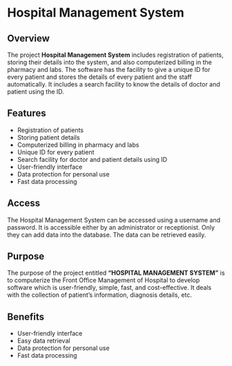 # Hospital Management System

## Overview
The project **Hospital Management System** includes registration of patients, storing their details into the system, and also computerized billing in the pharmacy and labs. The software has the facility to give a unique ID for every patient and stores the details of every patient and the staff automatically. It includes a search facility to know the details of doctor and patient using the ID.

## Features
- Registration of patients
- Storing patient details
- Computerized billing in pharmacy and labs
- Unique ID for every patient
- Search facility for doctor and patient details using ID
- User-friendly interface
- Data protection for personal use
- Fast data processing

## Access
The Hospital Management System can be accessed using a username and password. It is accessible either by an administrator or receptionist. Only they can add data into the database. The data can be retrieved easily.

## Purpose
The purpose of the project entitled **“HOSPITAL MANAGEMENT SYSTEM”** is to computerize the Front Office Management of Hospital to develop software which is user-friendly, simple, fast, and cost-effective. It deals with the collection of patient’s information, diagnosis details, etc.

## Benefits
- User-friendly interface
- Easy data retrieval
- Data protection for personal use
- Fast data processing
